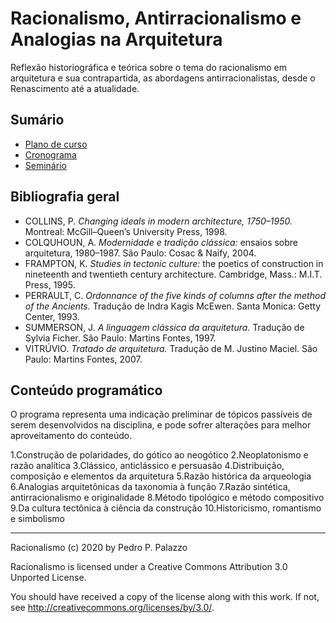 # Racionalismo, Antirracionalismo e Analogias na Arquitetura #

Reflexão historiográfica e teórica sobre o tema do racionalismo em
arquitetura e sua contrapartida, as abordagens antirracionalistas, desde
o Renascimento até a atualidade.

## Sumário ##

- [Plano de curso](plano.md)
- [Cronograma](cronograma.md)
- [Seminário](seminario.md)

## Bibliografia geral ##

- COLLINS, P. *Changing ideals in modern architecture, 1750–1950.*
  Montreal: McGill–Queen’s University Press, 1998.
- COLQUHOUN, A. *Modernidade e tradição clássica:* ensaios sobre
  arquitetura, 1980–1987. São Paulo: Cosac & Naify, 2004.
- FRAMPTON, K. *Studies in tectonic culture:* the poetics of construction
  in nineteenth and twentieth century architecture. Cambridge, Mass.:
  M.I.T. Press, 1995.
- PERRAULT, C. *Ordonnance of the five kinds of columns after the method
  of the Ancients.* Tradução de Indra Kagis McEwen. Santa Monica: Getty
  Center, 1993.
- SUMMERSON, J. *A linguagem clássica da arquitetura.* Tradução de Sylvia
  Ficher. São Paulo: Martins Fontes, 1997.
- VITRÚVIO. *Tratado de arquitetura.* Tradução de M. Justino Maciel. São
  Paulo: Martins Fontes, 2007.

## Conteúdo programático ##

O programa representa uma indicação preliminar de tópicos passíveis de
serem desenvolvidos na disciplina, e pode sofrer alterações para melhor
aproveitamento do conteúdo.

1.Construção de polaridades, do gótico ao neogótico
2.Neoplatonismo e razão analítica
3.Clássico, anticlássico e persuasão
4.Distribuição, composição e elementos da arquitetura
5.Razão histórica da arqueologia
6.Analogias arquitetônicas da taxonomia à função
7.Razão sintética, antirracionalismo e originalidade
8.Método tipológico e método compositivo
9.Da cultura tectônica à ciência da construção
10.Historicismo, romantismo e simbolismo

* * * *

 Racionalismo (c) 2020 by Pedro P. Palazzo
 
 Racionalismo is licensed under a
 Creative Commons Attribution 3.0 Unported License.
 
 You should have received a copy of the license along with this
 work.  If not, see <http://creativecommons.org/licenses/by/3.0/>.
